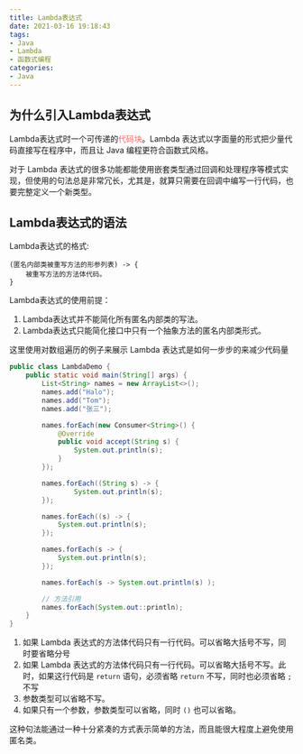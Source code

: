 ```yaml
---
title: Lambda表达式
date: 2021-03-16 19:18:43
tags:
- Java
- Lambda
- 函数式编程
categories:
- Java
---
```


## 为什么引入Lambda表达式

Lambda表达式时一个可传递的<font color=#FF6666>代码块</font>。Lambda 表达式以字面量的形式把少量代码直接写在程序中，而且让 Java 编程更符合函数式风格。

对于 Lambda 表达式的很多功能都能使用嵌套类型通过回调和处理程序等模式实现，但使用的句法总是非常冗长，尤其是，就算只需要在回调中编写一行代码，也要完整定义一个新类型。

## Lambda表达式的语法

Lambda表达式的格式:

```
(匿名内部类被重写方法的形参列表) -> {
    被重写方法的方法体代码。
}
```


Lambda表达式的使用前提：
1. Lambda表达式并不能简化所有匿名内部类的写法。
2. Lambda表达式只能简化接口中只有一个抽象方法的匿名内部类形式。




这里使用对数组遍历的例子来展示 Lambda 表达式是如何一步步的来减少代码量

```Java
public class LambdaDemo {
    public static void main(String[] args) {
        List<String> names = new ArrayList<>();
        names.add("Halo");
        names.add("Tom");
        names.add("张三");

        names.forEach(new Consumer<String>() {
            @Override
            public void accept(String s) {
                System.out.println(s);
            }
        });

        names.forEach((String s) -> {
                System.out.println(s);
        });

        names.forEach((s) -> {
            System.out.println(s);
        });

        names.forEach(s -> {
            System.out.println(s);
        });

        names.forEach(s -> System.out.println(s) );

        // 方法引用
        names.forEach(System.out::println);
    }
}

```

1. 如果 Lambda 表达式的方法体代码只有一行代码。可以省略大括号不写，同时要省略分号
2. 如果 Lambda 表达式的方法体代码只有一行代码。可以省略大括号不写。此时，如果这行代码是 `return` 语句，必须省略 `return` 不写，同时也必须省略 `;` 不写
3. 参数类型可以省略不写。
4. 如果只有一个参数，参数类型可以省略，同时 `()` 也可以省略。

这种句法能通过一种十分紧凑的方式表示简单的方法，而且能很大程度上避免使用匿名类。